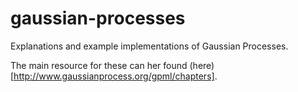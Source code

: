# gaussian-processes
Explanations and example implementations of Gaussian Processes.

The main resource for these can her found (here)[http://www.gaussianprocess.org/gpml/chapters].
